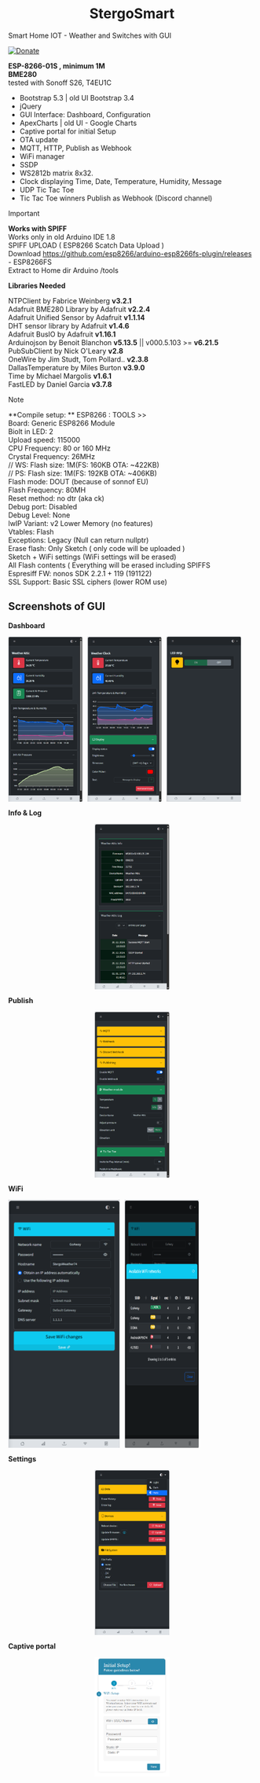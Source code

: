 <span align="center">

 # StergoSmart

</span>
  
Smart Home IOT - Weather and Switches with GUI  
  
[![Donate](https://img.shields.io/badge/donate-PayPal-blue.svg)](https://paypal.me/kreso975)

**ESP-8266-01S , minimum 1M**  
**BME280**  
tested with Sonoff S26, T4EU1C

- Bootstrap 5.3 | old UI Bootstrap 3.4
- jQuery
- GUI Interface: Dashboard, Configuration
- ApexCharts | old UI - Google Charts
- Captive portal for initial Setup
- OTA update
- MQTT, HTTP, Publish as Webhook
- WiFi manager
- SSDP
- WS2812b matrix 8x32.
- Clock displaying Time, Date, Temperature, Humidity, Message
- UDP Tic Tac Toe
- Tic Tac Toe winners Publish as Webhook (Discord channel)
  
> [!IMPORTANT]
> **Works with SPIFF**  
> Works only in old Arduino IDE 1.8  
> SPIFF UPLOAD ( ESP8266 Scatch Data Upload )  
>	Download https://github.com/esp8266/arduino-esp8266fs-plugin/releases - ESP8266FS  
> Extract  to Home dir Arduino /tools  
>
>   
> **Libraries Needed**
>   
> NTPClient by Fabrice Weinberg  **v3.2.1**  
> Adafruit BME280 Library by Adafruit **v2.2.4**  
> Adafruit Unified Sensor by Adafruit **v1.1.14**  
> DHT sensor library by Adafruit **v1.4.6**  
> Adafruit BusIO by Adafruit **v1.16.1**  
> Arduinojson by Benoit Blanchon **v5.13.5** || v000.5.103 >= **v6.21.5**  
> PubSubClient by Nick O'Leary **v2.8**  
> OneWire by Jim Studt, Tom Pollard.. **v2.3.8**  
> DallasTemperature by Miles Burton **v3.9.0**  
> Time by Michael Margolis **v1.6.1**  
> FastLED by Daniel Garcia **v3.7.8**  

> [!NOTE]
> **Compile setup: ** 
> ESP8266 : TOOLS >>  
>	Board: Generic ESP8266 Module  
>	Biolt in LED: 2  
>	Upload speed: 115000  
>	CPU Frequency: 80 or 160 MHz  
>	Crystal Frequency: 26MHz  
>		// WS: Flash size: 1M(FS: 160KB OTA: ~422KB)  
>		// PS: Flash size: 1M(FS: 192KB OTA: ~406KB)  
>	Flash mode: DOUT (because of sonnof EU)  
>	Flash Frequency: 80MH  
>	Reset method: no dtr (aka ck)  
>	Debug port: Disabled  
>	Debug Level: None  
>	lwIP Variant: v2 Lower Memory (no features)  
>	Vtables: Flash  
>	Exceptions: Legacy (Null can return nullptr)  
>	Erase flash: Only Sketch ( only code will be uploaded )  
>			Sketch + WiFi settings (WiFi settings will be erased)  
>			All Flash contents ( Everything will be erased including SPIFFS  
>	Espresiff FW: nonos SDK 2.2.1 + 119 (191122)  
>	SSL Support: Basic SSL ciphers (lower ROM use)  


## Screenshots of GUI  
  
**Dashboard**  
  
<div style="display: flex; flex-wrap: wrap; gap: 10px;"> <img src="./ScreenShots/Weather-Dashboard.png?raw=true" alt="Weather Dashboard" title="Weather Dashboard" style="width: 30%;"> <img src="./ScreenShots/Weather-Clock-Dashboard.png?raw=true" alt="Weather Clock Dashboard" title="Weather Clock Dashboard" style="width: 30%;"> <img src="./ScreenShots/Switch-Dashboard.png?raw=true" alt="Switch Dashboard" title="Switch Dashboard" style="width: 30%;"> </div>  

**Info & Log**  
  
<div style="display: flex; justify-content: center;"> <img src="./ScreenShots/Info-and-Log.png?raw=true" alt="Info & Log" title="Info & Log" style="width: 30%;"> </div>
  
   
**Publish**  
  
<div style="display: flex; justify-content: center;"> <img src="./ScreenShots/Module-Settings.png?raw=true" alt="Publish" title="Publish" style="width: 30%;"> </div>

  
**WiFi**  
  
<div style="display: flex; flex-wrap: wrap; gap: 10px;"> <img src="./ScreenShots/Wifi-Setup.png?raw=true" alt="WiFi" title="WiFi" style="width: 45%;"> <img src="./ScreenShots/WiFi-available-AP.png?raw=true" alt="WiFi available networks" title="WiFi available networks" style="width: 30%;"> </div>
  

**Settings**  
  

<div style="display: flex; justify-content: center;"> <img src="./ScreenShots/Settings.png?raw=true" alt="Settings" title="Settings" style="width: 30%;"> </div>
  

**Captive portal** 
  
  
<div style="display: flex; justify-content: center;"> <img src="./ScreenShots/Captive-portal.png?raw=true" alt="Captive portal" title="Captive portal" style="width: 30%;"> </div>

